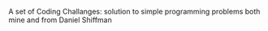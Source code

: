 A set of Coding Challanges: solution to simple programming problems both mine and from Daniel Shiffman